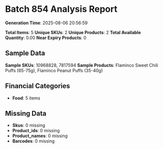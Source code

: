 # Batch 854 Analysis Report

**Generation Time**: 2025-08-06 20:56:59

**Total Items**: 5
**Unique SKUs**: 2
**Unique Products**: 2
**Total Available Quantity**: 0.00
**Near Expiry Products**: 0

## Sample Data
**Sample SKUs**: 10968828, 7817594
**Sample Products**: Flaminco Sweet Chili Puffs (65-75g), Flaminco Peanut Puffs (35-40g)

## Financial Categories
- **Food**: 5 items

## Missing Data
- **Skus**: 0 missing
- **Product_ids**: 0 missing
- **Product_names**: 0 missing
- **Barcodes**: 0 missing
